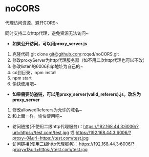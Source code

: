 # noCORS

代理访问资源，避开CORS~

同时支持二次http代理，避免资源无法访问~



- **如果公开访问，可以用proxy_server.js**

1. 克隆代码 git clone git@github.com:rcqed/noCORS.git
2. 修改proxyServer为http代理服务器（如不用二次http代理也可以不改）
3. 修改listen的6006和ip地址为自己的~
4. cd到目录，npm install
5. npm start
6. 愉快使用吧~



- **如果需要防盗链，可以用proxy_server(valid_referers).js，改名为proxy_server**

1. 修改allowedReferers为允许的域名~
2. 和上面一样，愉快使用吧~



- 访问链接(不使用二级http代理服务)：https://192.168.44.3:6006/?url=https://test.com/test.jpg 或 https://192.168.44.3:6006/?proxy=0&url=https://test.com/test.jpg
- 访问链接(使用二级http代理服务)：https://192.168.44.3:6006/?proxy=1&url=https://test.com/test.jpg
